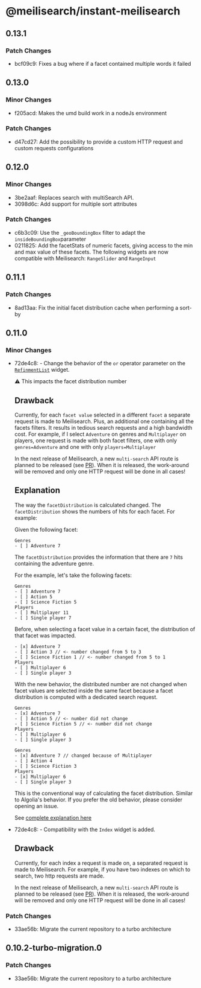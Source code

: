# @meilisearch/instant-meilisearch

## 0.13.1

### Patch Changes

- bcf09c9: Fixes a bug where if a facet contained multiple words it failed

## 0.13.0

### Minor Changes

- f205acd: Makes the umd build work in a nodeJs environment

### Patch Changes

- d47cd27: Add the possibility to provide a custom HTTP request and custom requests configurations

## 0.12.0

### Minor Changes

- 3be2aaf: Replaces search with multiSearch API.
- 3098d6c: Add support for multiple sort attributes

### Patch Changes

- c6b3c09: Use the `_geoBoundingBox` filter to adapt the `insideBoundingBox`parameter
- 0211825: Add the facetStats of numeric facets, giving access to the min and max value of these facets.
  The following widgets are now compatible with Meilisearch: `RangeSlider` and `RangeInput`

## 0.11.1

### Patch Changes

- 8ad13aa: Fix the initial facet distribution cache when performing a sort-by

## 0.11.0

### Minor Changes

- 72de4c8: - Change the behavior of the `or` operator parameter on the [`RefinmentList`](https://www.algolia.com/doc/api-reference/widgets/refinement-list/js/) widget.

  ⚠️ This impacts the facet distribution number

  ## Drawback

  Currently, for each `facet value` selected in a different `facet` a separate request is made to Meilisearch. Plus, an additional one containing all the facets filters. It results in tedious search requests and a high bandwidth cost.
  For example, if I select `Adventure` on genres and `Multiplayer` on players, one request is made with both facet filters, one with only `genres=Adventure` and one with only `players=Multiplayer`

  In the next release of Meilisearch, a new `multi-search` API route is planned to be released (see [PR](https://github.com/meilisearch/meilisearch/pull/3417)). When it is released, the work-around will be removed and only one HTTP request will be done in all cases!

  ## Explanation

  The way the `facetDistribution` is calculated changed. The `facetDistribution` shows the numbers of hits for each facet. For example:

  Given the following facet:

  ```
  Genres
  - [ ] Adventure 7
  ```

  The `facetDistribution` provides the information that there are `7` hits containing the adventure genre.

  For the example, let's take the following facets:

  ```
  Genres
  - [ ] Adventure 7
  - [ ] Action 5
  - [ ] Science Fiction 5
  Players
  - [ ] Multiplayer 11
  - [ ] Single player 7
  ```

  Before, when selecting a facet value in a certain facet, the distribution of that facet was impacted.

  ```
  - [x] Adventure 7
  - [ ] Action 3 // <- number changed from 5 to 3
  - [ ] Science Fiction 1 // <- number changed from 5 to 1
  Players
  - [ ] Multiplayer 6
  - [ ] Single player 3
  ```

  With the new behavior, the distributed number are not changed when facet values are selected inside the same facet because a facet distribution is computed with a dedicated search request.

  ```
  Genres
  - [x] Adventure 7
  - [ ] Action 5 // <- number did not change
  - [ ] Science Fiction 5 // <- number did not change
  Players
  - [ ] Multiplayer 6
  - [ ] Single player 3
  ```

  ```
  Genres
  - [x] Adventure 7 // changed because of Multiplayer
  - [ ] Action 4
  - [ ] Science Fiction 3
  Players
  - [x] Multiplayer 6
  - [ ] Single player 3
  ```

  This is the conventional way of calculating the facet distribution. Similar to Algolia's behavior. If you prefer the old behavior, please consider opening an issue.

  See [complete explanation here](https://github.com/meilisearch/instant-meilisearch/issues/884)

- 72de4c8: - Compatibility with the `Index` widget is added.

  ## Drawback

  Currently, for each index a request is made on, a separated request is made to Meilisearch. For example, if you have two indexes on which to search, two http requests are made.

  In the next release of Meilisearch, a new `multi-search` API route is planned to be released (see [PR](https://github.com/meilisearch/meilisearch/pull/3417)). When it is released, the work-around will be removed and only one HTTP request will be done in all cases!

### Patch Changes

- 33ae56b: Migrate the current repository to a turbo architecture

## 0.10.2-turbo-migration.0

### Patch Changes

- 33ae56b: Migrate the current repository to a turbo architecture
